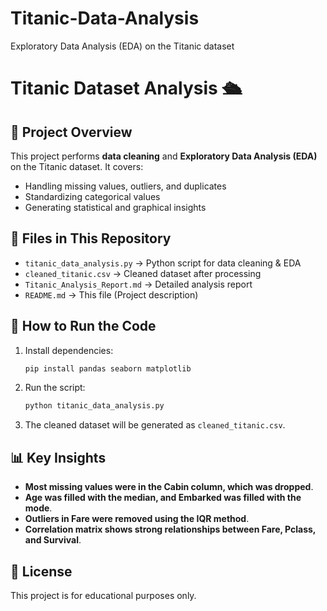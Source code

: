 # Titanic-Data-Analysis
Exploratory Data Analysis (EDA) on the Titanic dataset
# Titanic Dataset Analysis 🛳️

## 📌 Project Overview
This project performs **data cleaning** and **Exploratory Data Analysis (EDA)** on the Titanic dataset. It covers:
- Handling missing values, outliers, and duplicates
- Standardizing categorical values
- Generating statistical and graphical insights

## 📂 Files in This Repository
- `titanic_data_analysis.py` → Python script for data cleaning & EDA
- `cleaned_titanic.csv` → Cleaned dataset after processing
- `Titanic_Analysis_Report.md` → Detailed analysis report
- `README.md` → This file (Project description)

## 🔧 How to Run the Code
1. Install dependencies:  
   ```sh
   pip install pandas seaborn matplotlib
   ```
2. Run the script:  
   ```sh
   python titanic_data_analysis.py
   ```
3. The cleaned dataset will be generated as `cleaned_titanic.csv`.

## 📊 Key Insights
- **Most missing values were in the Cabin column, which was dropped**.
- **Age was filled with the median, and Embarked was filled with the mode**.
- **Outliers in Fare were removed using the IQR method**.
- **Correlation matrix shows strong relationships between Fare, Pclass, and Survival**.

## 📝 License
This project is for educational purposes only.

